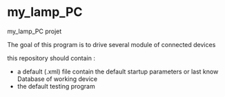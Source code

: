 # my_lamp_PC
my_lamp_PC projet

The goal of this program is to drive several module of connected devices

this repository should contain : 
- a default (.xml) file contain the default startup parameters or last know Database of working device
- the default testing program 

